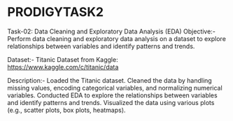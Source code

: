 # PRODIGYTASK2
Task-02: Data Cleaning and Exploratory Data Analysis (EDA)
Objective:-
Perform data cleaning and exploratory data analysis on a dataset to explore relationships between variables and identify patterns and trends.

Dataset:-
Titanic Dataset from Kaggle: https://www.kaggle.com/c/titanic/data

Description:-
Loaded the Titanic dataset.
Cleaned the data by handling missing values, encoding categorical variables, and normalizing numerical variables.
Conducted EDA to explore the relationships between variables and identify patterns and trends.
Visualized the data using various plots (e.g., scatter plots, box plots, heatmaps).

